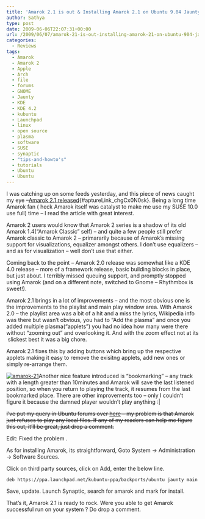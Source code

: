 ```yaml
---
title: 'Amarok 2.1 is out & Installing Amarok 2.1 on Ubuntu 9.04 Jaunty'
author: Sathya
type: post
date: 2009-06-06T22:07:31+00:00
url: /2009/06/07/amarok-21-is-out-installing-amarok-21-on-ubuntu-904-jaunty/
categories:
  - Reviews
tags:
  - Amarok
  - Amarok 2
  - Apple
  - Arch
  - file
  - forums
  - GNOME
  - Jaunty
  - KDE
  - KDE 4.2
  - kubuntu
  - Launchpad
  - linux
  - open source
  - plasma
  - software
  - SUSE
  - synaptic
  - "tips-and-howto's"
  - tutorials
  - Ubuntu
  - Ubuntu
---
```

I was catching up on some feeds yesterday, and this piece of news caught my eye &#8211;[Amarok 2.1 released][1]{#aptureLink_chgCx0N0sk}. Being a long time Amarok fan ( heck Amarok itself was catalyst to make me use my SUSE 10.0 use full) time &#8211; I read the article with great interest.

Amarok 2 users would know that Amarok 2 series is a shadow of its old Amarok 1.4(&#8220;Amarok Classic&#8221; self) &#8211; and quite a few people still prefer Amarok classic to Amarok 2 &#8211; primararily because of Amarok&#8217;s missing support for visualizations, equalizer amongst others. I don&#8217;t use equalizers &#8211; and as for visualization &#8211; well don&#8217;t use that either.

<!--more-->

Coming back to the point &#8211; Amarok 2.0 release was somewhat like a KDE 4.0 release &#8211; more of a framework release, basic building blocks in place, but just about. I terribly missed queuing support, and promptly stopped using Amarok (and on a different note, switched to Gnome &#8211; Rhythmbox is sweet!).

Amarok 2.1 brings in a lot of improvements &#8211; and the most obvious one is the improvements to the playlist and main play window area. With Amarok 2.0 &#8211; the playlist area was a bit of a hit and a miss the lyrics, Wikipedia info was there but wasn&#8217;t obvious, you had to &#8220;Add the plasma&#8221; and once you added multiple plasma(&#8220;applets&#8221;) you had no idea how many were there without &#8220;zooming out&#8221; and overlooking it. And with the zoom effect not at its  slickest best it was a big chore.

Amarok 2.1 fixes this by adding buttons which bring up the respective applets making it easy to remove the exisitng applets, add new ones or simply re-arrange them.

[<img class="aligncenter size-medium wp-image-744" title="amarok-21" src="https://sathyasays.com/wp-content/uploads/2009/06/amarok-21-300x187.png" alt="amarok-21"   srcset="https://sathyasays.com/wp-content/uploads/2009/06/amarok-21-300x187.png 300w, https://sathyasays.com/wp-content/uploads/2009/06/amarok-21-1024x640.png 1024w, https://sathyasays.com/wp-content/uploads/2009/06/amarok-21.png 1280w" sizes="(max-width: 300px) 100vw, 300px" />][2]Another nice feature introduced is &#8220;bookmarking&#8221; &#8211; any track with a length greater than 10minutes and Amarok will save the last listened position, so when you return to playing the track, it resumes from the last bookmarked place. There are other improvements too &#8211; only I couldn&#8217;t figure it because the damned player wouldn&#8217;t play anything :|

<del datetime="2009-06-13T17:04:43+00:00">I&#8217;ve put my query in Ubuntu forums over <a id="aptureLink_QNbmnzqO6M" href="https://ubuntuforums.org/showthread.php?t=1180175">here</a> &#8211; my problem is that Amarok just refuses to play any local files. If any of my readers can help me figure this out, it&#8217;ll be great, just drop a comment.</del>

Edit: Fixed the problem .

As for installing Amarok, its straightforward, Goto System -> Administration -> Software Sources.

Click on third party sources, click on Add, enter the below line.
  
`deb https://ppa.launchpad.net/kubuntu-ppa/backports/ubuntu jaunty main`
  
Save, update. Launch Synaptic, search for amarok and mark for install.
  
That&#8217;s it, Amarok 2.1 is ready to rock. Were you able to get Amarok successful run on your system ? Do drop a comment.

 [1]: https://amarok.kde.org/en/releases/2.1
 [2]: https://sathyasays.com/wp-content/uploads/2009/06/amarok-21.png
